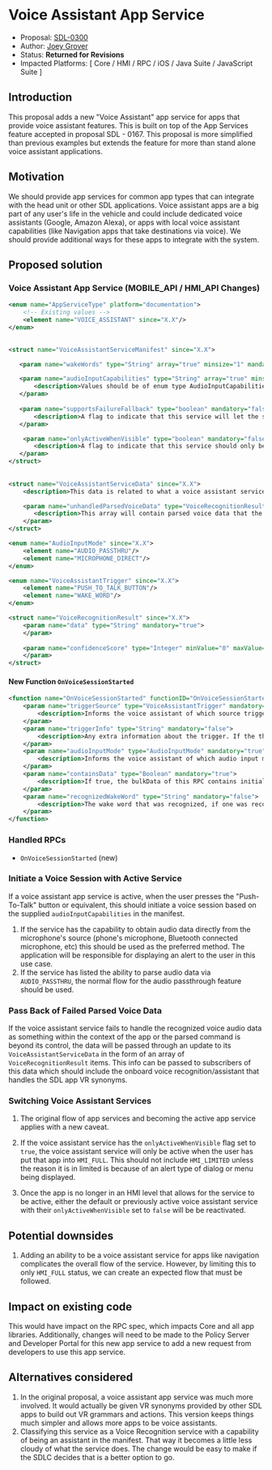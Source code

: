 # Voice Assistant App Service

* Proposal: [SDL-0300](0300-Voice-Assistant-App-Service.md)
* Author: [Joey Grover](https://github.com/joeygrover)
* Status: **Returned for Revisions**
* Impacted Platforms: [ Core / HMI / RPC / iOS / Java Suite / JavaScript Suite ]


## Introduction

This proposal adds a new "Voice Assistant" app service for apps that provide voice assistant features. This is built on top of the App Services feature accepted in proposal SDL - 0167. This proposal is more simplified than previous examples but extends the feature for more than stand alone voice assistant applications.

## Motivation
We should provide app services for common app types that can integrate with the head unit or other SDL applications. Voice assistant apps are a big part of any user's life in the vehicle and could include dedicated voice assistants (Google, Amazon Alexa), or apps with local voice assistant capabilities (like Navigation apps that take destinations via voice). We should provide additional ways for these apps to integrate with the system.

## Proposed solution
### Voice Assistant App Service (MOBILE\_API / HMI\_API Changes)
```xml
<enum name="AppServiceType" platform="documentation">
    <!-- Existing values -->
    <element name="VOICE_ASSISTANT" since="X.X"/>
</enum>

	
<struct name="VoiceAssistantServiceManifest" since="X.X">

   <param name="wakeWords" type="String" array="true" minsize="1" mandatory="false"/>

   <param name="audioInputCapabilities" type="String" array="true" minsize="1" mandatory="false">
       <description>Values should be of enum type AudioInputCapabilities.</description>
   </param>
 
   <param name="supportsFailureFallback" type="boolean" mandatory="false">
       <description>A flag to indicate that this service will let the system know it has failed to parse the voice data into actionable outcomes.</description>
   </param>

    <param name="onlyActiveWhenVisible" type="boolean" mandatory="false">
       <description>A flag to indicate that this service should only be considered the active service when it is visible to the user.</description>
   </param>
</struct>
	
	
<struct name="VoiceAssistantServiceData" since="X.X">
    <description>This data is related to what a voice assistant service would provide.</description>

	<param name="unhandledParsedVoiceData" type="VoiceRecognitionResult" array="true" mandatory="false">
	   <description>This array will contain parsed voice data that the service was unable to handle. This will be helpful for a pass-back to a default voice assistant like an embedded service that will handle other SDL app's VR synonyms. </description>
	</param>
</struct>

<enum name="AudioInputMode" since="X.X">
    <element name="AUDIO_PASSTHRU"/>
    <element name="MICROPHONE_DIRECT"/>
</enum>

<enum name="VoiceAssistantTrigger" since="X.X">
    <element name="PUSH_TO_TALK_BUTTON"/>
    <element name="WAKE_WORD"/>
</enum>

<struct name="VoiceRecognitionResult" since="X.X">
	<param name="data" type="String" mandatory="true">
	</param>
	
	<param name="confidenceScore" type="Integer" minValue="0" maxValue="100" mandatory="true">
	</param>
</struct>
```

#### New Function `OnVoiceSessionStarted`

```xml
<function name="OnVoiceSessionStarted" functionID="OnVoiceSessionStartedID" messagetype="notification" since="X.X">
    <param name="triggerSource" type="VoiceAssistantTrigger" mandatory="true">
        <description>Informs the voice assistant of which source triggered the event.</description>
    </param>
    <param name="triggerInfo" type="String" mandatory="false">
        <description>Any extra information about the trigger. If the the user voiced a wake word and combined it with a command, this should be the fully recognized string including wake word and command, eg "Hey [App Name], navigate me home." The raw voice data should also be included as bulk data when available.</description>
    </param>
    <param name="audioInputMode" type="AudioInputMode" mandatory="true">
        <description>Informs the voice assistant of which audio input mode is assumed to be the one in use.</description>
    </param>
    <param name="containsData" type="Boolean" mandatory="true">
        <description>If true, the bulkData of this RPC contains initial microphone data that the user voiced along with your wake word.</description>
    </param>
    <param name="recognizedWakeWord" type="String" mandatory="false">
        <description>The wake word that was recognized, if one was recognized.</description>
    </param>
</function>
```

### Handled RPCs
- `OnVoiceSessionStarted` (new)

### Initiate a Voice Session with Active Service
If a voice assistant app service is active, when the user presses the "Push-To-Talk" button or equivalent, this should initiate a voice session based on the supplied `audioInputCapabilities` in the manifest.

1. If the service has the capability to obtain audio data directly from the microphone's source (phone's microphone, Bluetooth connected microphone, etc) this should be used as the preferred method. The application will be responsible for displaying an alert to the user in this use case.
2. If the service has listed the ability to parse audio data via `AUDIO_PASSTHRU`, the normal flow for the audio passthrough feature should be used.

### Pass Back of Failed Parsed Voice Data
If the voice assistant service fails to handle the recognized voice audio data as something within the context of the app or the parsed command is beyond its control, the data will be passed through an update to its `VoiceAssistantServiceData` in the form of an array of `VoiceRecognitionResult` items. This info can be passed to subscribers of this data which should include the onboard voice recognition/assistant that handles the SDL app VR synonyms. 

### Switching Voice Assistant Services
1. The original flow of app services and becoming the active app service applies with a new caveat. 

2. If the voice assistant service has the `onlyActiveWhenVisible` flag set to `true`, the voice assistant service will only be active when the user has put that app into `HMI_FULL`. This should not include `HMI_LIMITED` unless the reason it is in limited is because of an alert type of dialog or menu being displayed.

3. Once the app is no longer in an HMI level that allows for the service to be active, either the default or previously active voice assistant service with their `onlyActiveWhenVisible` set to `false` will be be reactivated.

## Potential downsides
1. Adding an ability to be a voice assistant service for apps like navigation complicates the overall flow of the service. However, by limiting this to only `HMI_FULL` status, we can create an expected flow that must be followed.

## Impact on existing code
This would have impact on the RPC spec, which impacts Core and all app libraries. Additionally, changes will need to be made to the Policy Server and Developer Portal for this new app service to add a new request from developers to use this app service.

## Alternatives considered
1. In the original proposal, a voice assistant app service was much more involved. It would actually be given VR synonyms provided by other SDL apps to build out VR grammars and actions. This version keeps things much simpler and allows more apps to be voice assistants. 
2. Classifying this service as a Voice Recognition service with a capability of being an assistant in the manifest. That way it becomes a little less cloudy of what the service does. The change would be easy to make if the SDLC decides that is a better option to go.
